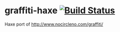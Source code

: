 graffiti-haxe [![Build Status](https://travis-ci.org/haxe-community/graffiti-haxe.png?branch=master)](https://travis-ci.org/haxe-community/graffiti-haxe)
=============

Haxe port of http://www.nocircleno.com/graffiti/


